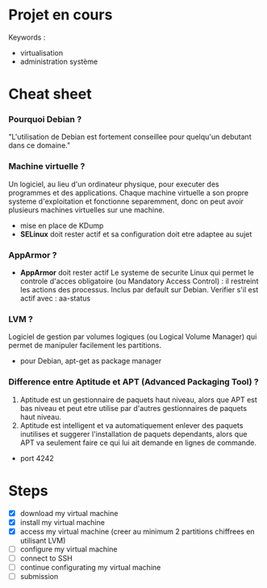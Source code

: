 # Projet en cours 
Keywords : 
- virtualisation
- administration système

# Cheat sheet
### Pourquoi Debian ?
"L'utilisation de Debian est fortement conseillee pour quelqu'un debutant dans ce domaine."

### Machine virtuelle ?
Un logiciel, au lieu d'un ordinateur physique, pour executer des programmes et des applications. Chaque machine virtuelle a son propre systeme d'exploitation et fonctionne separemment, donc on peut avoir plusieurs machines virtuelles sur une machine. 

- mise en place de KDump
- **SELinux** doit rester actif et sa configuration doit etre adaptee au sujet

### AppArmor ?
- **AppArmor** doit rester actif
Le systeme de securite Linux qui permet le controle d'acces obligatoire (ou Mandatory Access Control) : il restreint les actions des processus. Inclus par default sur Debian. Verifier s'il est actif avec : aa-status

### LVM ?
Logiciel de gestion par volumes logiques (ou Logical Volume Manager) qui permet de manipuler facilement les partitions.   
  
- pour Debian, apt-get as package manager

### Difference entre Aptitude et APT (Advanced Packaging Tool) ? 
1. Aptitude est un gestionnaire de paquets haut niveau, alors que APT est bas niveau et peut etre utilise par d'autres gestionnaires de paquets haut niveau.
2. Aptitude est intelligent et va automatiquement enlever des paquets inutilises et suggerer l'installation de paquets dependants, alors que APT va seulement faire ce qui lui ait demande en lignes de commande.  

- port 4242

# Steps
- [x] download my virtual machine
- [x] install my virtual machine
- [x] access my virtual machine (creer au minimum 2 partitions chiffrees en utilisant LVM)
- [ ] configure my virtual machine
- [ ] connect to SSH
- [ ] continue configurating my virtual machine
- [ ] submission
